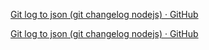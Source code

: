 [Git log to json (git changelog nodejs) · GitHub](https://gist.github.com/sergey-shpak/40fe8d2534c5e5941b9db9e28132ca0b)

[Git log to json (git changelog nodejs) · GitHub](https://gist.github.com/sergey-shpak/40fe8d2534c5e5941b9db9e28132ca0b)